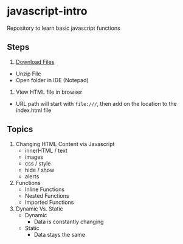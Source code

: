 # javascript-intro
Repository to learn basic javascript functions

## Steps
1. [Download Files](https://github.com/eschultz17/javascript-intro/archive/master.zip)
  * Unzip File
  * Open folder in IDE (Notepad)
1. View HTML file in browser
  * URL path will start with `file:///`, then add on the location to the index.html file


## Topics
1. Changing HTML Content via Javascript
    * innerHTML / text
    * images
    * css / style
    * hide / show
    * alerts
1. Functions
    * Inline Functions
    * Nested Functions
    * Imported Functions
1. Dynamic Vs. Static
    * Dynamic
        * Data is constantly changing
    * Static
        * Data stays the same
